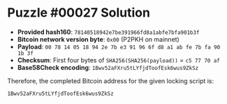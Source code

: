 # Puzzle #00027 Solution

- **Provided hash160**: `78140518942e7be391966fd8a1abfe7bfa901b3f`
- **Bitcoin network version byte**: `0x00` (P2PKH on mainnet)
- **Payload**: `00 78 14 05 18 94 2e 7b e3 91 96 6f d8 a1 ab fe 7b fa 90 1b 3f`
- **Checksum**: First four bytes of `SHA256(SHA256(payload))` = `c5 77 70 af`
- **Base58Check encoding**: `1Bwv52aFXru5tLYfjdToofEsk6wus9ZkSz`

Therefore, the completed Bitcoin address for the given locking script is:

```
1Bwv52aFXru5tLYfjdToofEsk6wus9ZkSz
```
